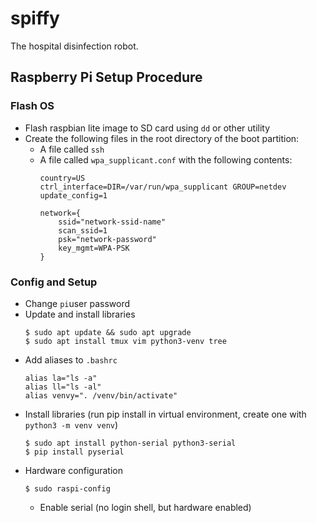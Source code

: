 # spiffy
The hospital disinfection robot.

## Raspberry Pi Setup Procedure

### Flash OS
* Flash raspbian lite image to SD card using `dd` or other utility
* Create the following files in the root directory of the boot partition:
    * A file called `ssh`
    * A file called `wpa_supplicant.conf` with the following contents:
        ```
        country=US
        ctrl_interface=DIR=/var/run/wpa_supplicant GROUP=netdev
        update_config=1

        network={
            ssid="network-ssid-name"
            scan_ssid=1
            psk="network-password"
            key_mgmt=WPA-PSK
        }
        ```

### Config and Setup
* Change `pi`user password
* Update and install libraries
    ```
    $ sudo apt update && sudo apt upgrade
    $ sudo apt install tmux vim python3-venv tree
    ```
* Add aliases to `.bashrc`
    ```
    alias la="ls -a"
    alias ll="ls -al"
    alias venvy=". /venv/bin/activate"
    ```
* Install libraries (run pip install in virtual environment, create one with `python3 -m venv venv`)
    ```
    $ sudo apt install python-serial python3-serial
    $ pip install pyserial
    ```
* Hardware configuration
    ```
    $ sudo raspi-config
    ```
    * Enable serial (no login shell, but hardware enabled)

